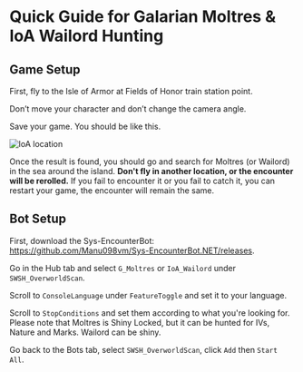 # Quick Guide for Galarian Moltres & IoA Wailord Hunting

## Game Setup

First, fly to the Isle of Armor at Fields of Honor train station point.

Don’t move your character and don’t change the camera angle.

Save your game. You should be like this.

![IoA location](https://i.imgur.com/XkA5lXl.jpg)


Once the result is found, you should go and search for Moltres (or Wailord) in the sea around the island. **Don't fly in another location, or the encounter will be rerolled.** If you fail to encounter it or you fail to catch it, you can restart your game, the encounter will remain the same.

## Bot Setup
First, download the Sys-EncounterBot: https://github.com/Manu098vm/Sys-EncounterBot.NET/releases.

Go in the Hub tab and select `G_Moltres` or `IoA_Wailord` under `SWSH_OverworldScan`.

Scroll to `ConsoleLanguage` under `FeatureToggle` and set it to your language.

Scroll to `StopConditions` and set them according to what you're looking for.
Please note that Moltres is Shiny Locked, but it can be hunted for IVs, Nature and Marks. Wailord can be shiny.

Go back to the Bots tab, select `SWSH_OverworldScan`, click `Add` then `Start All`.